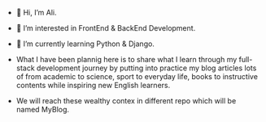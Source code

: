 - 👋 Hi, I’m Ali.
- 👀 I’m interested in FrontEnd & BackEnd Development.
- 🌱 I’m currently learning Python & Django.
  
- What I have been plannig here is to share what I learn through my full-stack development journey by putting into practice my blog articles lots of from academic to science, sport to everyday life, books to instructive contents while inspiring new English learners.

- We will reach these wealthy contex in different repo which will be named MyBlog.

<!---
yusufalidanis/yusufalidanis is a ✨ special ✨ repository because its `README.md` (this file) appears on your GitHub profile.
You can click the Preview link to take a look at your changes.
--->
